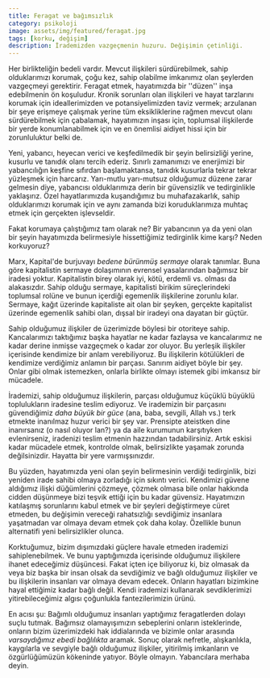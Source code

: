 ```yaml
---
title: Feragat ve bağımsızlık
category: psikoloji
image: assets/img/featured/feragat.jpg
tags: [korku, değişim]
description: İrademizden vazgeçmenin huzuru. Değişimin çetinliği.
--- 
```


<span class="dropcap">Her birlikteliğin bedeli vardır. Mevcut ilişkileri sürdürebilmek, sahip olduklarımızı korumak, çoğu kez, sahip olabilme imkanımız olan şeylerden vazgeçmeyi gerektirir. Feragat etmek, hayatımızda bir ''düzen'' inşa edebilmenin ön koşuludur. Kronik sorunları olan ilişkileri ve hayat tarzlarını korumak için ideallerimizden ve potansiyelimizden taviz vermek; arzulanan bir şeye erişmeye çalışmak yerine tüm eksikliklerine rağmen mevcut olanı sürdürebilmek için çabalamak, hayatımızın inşası için, toplumsal ilişkilerde bir yerde konumlanabilmek için ve en önemlisi aidiyet hissi için bir zorunluluktur belki de.</span>

Yeni, yabancı, heyecan verici ve keşfedilmedik bir şeyin belirsizliği yerine, kusurlu ve tanıdık olanı tercih ederiz. Sınırlı zamanımızı ve enerjimizi bir yabancılığın keşfine sıfırdan başlamaktansa, tanıdık kusurlarla tekrar tekrar yüzleşmek için harcarız. Yarı-mutlu yarı-mutsuz olduğumuz düzene zarar gelmesin diye, yabancısı olduklarımıza derin bir güvensizlik ve tedirginlikle yaklaşırız. Özel hayatlarımızda kuşandığımız bu muhafazakarlık, sahip olduklarımızı korumak için ve aynı zamanda bizi koruduklarımıza muhtaç etmek için gerçekten işlevseldir. 

Fakat korumaya çalıştığımız tam olarak ne? Bir yabancının ya da yeni olan bir şeyin hayatımızda belirmesiyle hissettiğimiz tedirginlik kime karşı? Neden korkuyoruz? 

Marx, Kapital'de burjuvayı _bedene bürünmüş sermaye_ olarak tanımlar. Buna göre kapitalistin sermaye dolaşımının evrensel yasalarından bağımsız bir iradesi yoktur. Kapitalistin birey olarak iyi, kötü, erdemli vs. olması da alakasızdır. Sahip olduğu sermaye, kapitalisti birikim süreçlerindeki toplumsal rolüne ve bunun içerdiği egemenlik ilişkilerine zorunlu kılar. Sermaye, kağıt üzerinde kapitaliste ait olan bir şeyken, gerçekte kapitalist üzerinde egemenlik sahibi olan, dışsal bir iradeyi ona dayatan bir güçtür. 

Sahip olduğumuz ilişkiler de üzerimizde böylesi bir otoriteye sahip. Kancalarımızı taktığımız başka hayatlar ne kadar fazlaysa ve kancalarımız ne kadar derine inmişse vazgeçmek o kadar zor oluyor. Bu yerleşik ilişkiler içerisinde kendimize bir anlam verebiliyoruz. Bu ilişkilerin kötülükleri de kendimize verdiğimiz anlamın bir parçası. Sanırım aidiyet böyle bir şey. Onlar gibi olmak istemezken, onlarla birlikte olmayı istemek gibi imkansız bir mücadele. 

İrademizi, sahip olduğumuz ilişkilerin, parçası olduğumuz küçüklü büyüklü toplulukların iradesine teslim ediyoruz. Ve irademizin bir parçasını güvendiğimiz _daha büyük bir güce_ (ana, baba, sevgili, Allah vs.) terk etmekte inanılmaz huzur verici bir şey var. Prensipte ateistken dine inanırsanız (o nasıl oluyor lan?) ya da aile kurumunun karşıtıyken evlenirseniz, iradenizi teslim etmenin hazzından tadabilirsiniz. Artık eskisi kadar mücadele etmek, kontrolde olmak, belirsizlikte yaşamak zorunda değilsinizdir. Hayatta bir yere varmışsınızdır. 

Bu yüzden, hayatımızda yeni olan şeyin belirmesinin verdiği tedirginlik, bizi yeniden irade sahibi olmaya zorladığı için sıkıntı verici. Kendimizi güvene aldığımız ilişki düğümlerini çözmeye, çözmek olmasa bile onlar hakkında cidden düşünmeye bizi teşvik ettiği için bu kadar güvensiz. Hayatımızın katılaşmış sorunlarını kabul etmek ve bir şeyleri değiştirmeye cüret etmeden, bu değişimin vereceği rahatsızlığı sevdiğimiz insanlara yaşatmadan var olmaya devam etmek çok daha kolay. Özellikle bunun alternatifi yeni belirsizlikler olunca. 

Korktuğumuz, bizim dışımızdaki güçlere havale etmeden irademizi sahiplenebilmek. Ve bunu yaptığımızda içerisinde olduğumuz ilişkilere ihanet edeceğimiz düşüncesi. Fakat içten içe biliyoruz ki, biz olmasak da veya biz başka bir insan olsak da sevdiğimiz ve bağlı olduğumuz ilişkiler ve bu ilişkilerin insanları var olmaya devam edecek. Onların hayatları bizimkine hayal ettiğimiz kadar bağlı değil. Kendi irademizi kullanarak sevdiklerimizi yitirebileceğimiz algısı çoğunlukla fantezilerimizin ürünü. 

En acısı şu: Bağımlı olduğumuz insanları yaptığımız feragatlerden dolayı suçlu tutmak. Bağımsız olamayışımızın sebeplerini onların isteklerinde, onların bizim üzerimizdeki hak iddialarında ve bizimle onlar arasında _varsaydığımız ebedi bağlılıkta_ aramak. Sonuç olarak nefretle, alışkanlıkla, kaygılarla ve sevgiyle bağlı olduğumuz ilişkiler, yitirilmiş imkanların ve özgürlüğümüzün kökeninde yatıyor. Böyle olmayın. Yabancılara merhaba deyin. 







